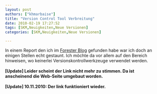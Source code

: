 ```yaml
---
layout: post
authors: ["khmarbaise"]
title: "Version Control Tool Verbreitung"
date: 2010-02-19 17:27:52
tags: [SKM,Neuigkeiten,Neue Versionen]
categories: [SKM,Neuigkeiten,Neue Versionen]

---
```

In einem Report den ich im <a href="http://blogs.forrester.com/appdev/2010/01/forrester-databyte-developer-scm-tool-adoption-and-use.html">Forester Blog</a> gefunden habe war ich doch an einigen Stellen echt gestaunt. Ich möchte da vor allem auf den Bereich hinweisen, wo keinerlei Versionskontrollwerkzeuge verwendet werden.
<br/>
<br/><b>[Update] Leider scheint der Link nicht mehr zu stimmen. Da ist anscheinend die Web-Seite umgebaut worden.</b>
<br/>
<br/><b>[Update] 10.11.2010: Der link funktioniert wieder.</b>
